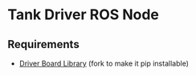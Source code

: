 # Tank Driver ROS Node

## Requirements
- [Driver Board Library](https://github.com/taDachs/DFRobot_RaspberryPi_Motor) (fork to make it pip installable)
